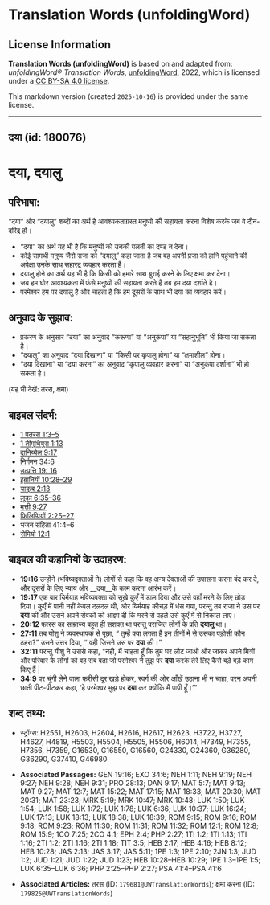 # Translation Words (unfoldingWord)

## License Information

**Translation Words (unfoldingWord)** is based on and adapted from: _unfoldingWord® Translation Words_, [unfoldingWord](https://unfoldingword.org/utw), 2022, which is licensed under a [CC BY-SA 4.0 license](https://creativecommons.org/licenses/by-sa/4.0/legalcode.en).

This markdown version (created `2025-10-16`) is provided under the same license.



--------------------------------

## दया (id: 180076)

दया, दयालु
==========

परिभाषा:
--------

“दया” और “दयालु” शब्दों का अर्थ है आवश्यकताग्रस्त मनुष्यों की सहायता करना विशेष करके जब वे दीन\-दरिद्र हों।

* “दया” का अर्थ यह भी है कि मनुष्यों को उनकी गलती का दण्ड न देना।
* कोई सामर्थी मनुष्य जैसे राजा को “दयालु” कहा जाता है जब वह अपनी प्रजा को हानि पहुंचाने की अपेक्षा उनके साथ सहारद्र व्यवहार करता है।
* दयालु होने का अर्थ यह भी है कि किसी को हमारे साथ बुराई करने के लिए क्षमा कर देना।
* जब हम घोर आवश्यकता में फंसे मनुष्यों की सहायता करते हैं तब हम दया दर्शाते है।
* परमेश्वर हम पर दयालु है और चाहता है कि हम दूसरों के साथ भी दया का व्यवहार करें।

अनुवाद के सुझाव:
----------------

* प्रकरण के अनुसार “दया” का अनुवाद “करूणा” या “अनुकंपा” या “सहानुभूति” भी किया जा सकता है।
* “दयालु” का अनुवाद “दया दिखाना” या “किसी पर कृपालु होना” या “क्षमाशील” होना।
* “दया दिखाना” या “दया करना” का अनुवाद “कृपालु व्यवहार करना” या “अनुकंपा दर्शाना” भी हो सकता है।

(यह भी देखें: तरस, क्षमा)

बाइबल संदर्भ:
-------------

* [1 पतरस 1:3–5](https://ref.ly/1Pet0:0)
* [1 तीमुथियुस 1:13](https://ref.ly/1Tim0:0)
* [दानिय्येल 9:17](https://ref.ly/Dan9:17)
* [निर्गमन 34:6](https://ref.ly/Exod34:6)
* [उत्पत्ति 19: 16](https://ref.ly/Gen19:0)
* [इब्रानियों 10:28–29](https://ref.ly/Heb10:28-Heb10:29)
* [याकूब 2:13](https://ref.ly/Jas2:13)
* [लूका 6:35–36](https://ref.ly/Luke6:35-Luke6:36)
* [मत्ती 9:27](https://ref.ly/Matt9:27)
* [फिलिप्पियों 2:25–27](https://ref.ly/Phil2:25-Phil2:27)
* भजन संहिता 41:4–6
* [रोमियो 12:1](https://ref.ly/Rom12:1)

बाइबल की कहानियों के उदाहरण:
----------------------------

* **19:16** उन्होंने (भविष्यद्वक्ताओं ने) लोगों से कहा कि वह अन्य देवताओं की उपासना करना बंद कर दे, और दूसरों के लिए न्याय और \_\_दया\_\_के काम करना आरंभ करें।
* **19:17** एक बार यिर्मयाह भविष्यवक्ता को सूखे कुएँ में डाल दिया और उसे वहाँ मरने के लिए छोड़ दिया। कुएँ में पानी नहीं केवल दलदल थी, और यिर्मयाह कीचड़ में धंस गया, परन्तु तब राजा ने उस पर **दया** की और उसने अपने सेवकों को आज्ञा दी कि मरने से पहले उसे कुएँ में से निकाल लाए।
* **20:12** फारस का साम्राज्य बहुत ही सशक्त था परन्तु पराजित लोगों के प्रति **दयालू** था।
* **27:11** तब यीशु ने व्यवस्थापक से पूछा, “ तुम्हें क्या लगता है इन तीनों में से उसका पड़ोसी कौन ठहरा?” उसने उत्तर दिया, “ वही जिसने उस पर **दया** की।”
* **32:11** परन्तु यीशु ने उससे कहा, "नही, मैं चाहता हूँ कि तुम घर लौट जाओ और जाकर अपने मित्रों और परिवार के लोगों को वह सब बता जो परमेश्वर ने तुझ पर **दया** करके तेरे लिए कैसे बड़े बड़े काम किए हैं \|
* **34:9** पर चुंगी लेने वाला फरीसी दूर खड़े होकर, स्वर्ग की ओर आँखें उठाना भी न चाहा, वरन अपनी छाती पीट\-पीटकर कहा, ‘हे परमेश्वर मुझ पर **दया** कर क्योंकि मैं पापी हूँ।’”

शब्द तथ्य:
----------

* स्ट्रोंग्स: H2551, H2603, H2604, H2616, H2617, H2623, H3722, H3727, H4627, H4819, H5503, H5504, H5505, H5506, H6014, H7349, H7355, H7356, H7359, G16530, G16550, G16560, G24330, G24360, G36280, G36290, G37410, G46980

* **Associated Passages:** GEN 19:16; EXO 34:6; NEH 1:11; NEH 9:19; NEH 9:27; NEH 9:28; NEH 9:31; PRO 28:13; DAN 9:17; MAT 5:7; MAT 9:13; MAT 9:27; MAT 12:7; MAT 15:22; MAT 17:15; MAT 18:33; MAT 20:30; MAT 20:31; MAT 23:23; MRK 5:19; MRK 10:47; MRK 10:48; LUK 1:50; LUK 1:54; LUK 1:58; LUK 1:72; LUK 1:78; LUK 6:36; LUK 10:37; LUK 16:24; LUK 17:13; LUK 18:13; LUK 18:38; LUK 18:39; ROM 9:15; ROM 9:16; ROM 9:18; ROM 9:23; ROM 11:30; ROM 11:31; ROM 11:32; ROM 12:1; ROM 12:8; ROM 15:9; 1CO 7:25; 2CO 4:1; EPH 2:4; PHP 2:27; 1TI 1:2; 1TI 1:13; 1TI 1:16; 2TI 1:2; 2TI 1:16; 2TI 1:18; TIT 3:5; HEB 2:17; HEB 4:16; HEB 8:12; HEB 10:28; JAS 2:13; JAS 3:17; JAS 5:11; 1PE 1:3; 1PE 2:10; 2JN 1:3; JUD 1:2; JUD 1:21; JUD 1:22; JUD 1:23; HEB 10:28–HEB 10:29; 1PE 1:3–1PE 1:5; LUK 6:35–LUK 6:36; PHP 2:25–PHP 2:27; PSA 41:4–PSA 41:6
* **Associated Articles:** तरस (ID: `179681@UWTranslationWords`); क्षमा करना (ID: `179825@UWTranslationWords`)

